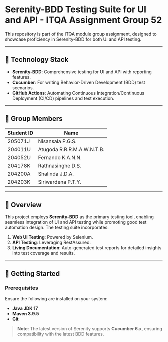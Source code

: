 # Serenity-BDD Testing Suite for UI and API - ITQA Assignment Group 52

This repository is part of the ITQA module group assignment, designed to showcase proficiency in Serenity-BDD for both UI and API testing.

---

## 🚀 Technology Stack
- **Serenity-BDD**: Comprehensive testing for UI and API with reporting features.  
- **Cucumber**: For writing Behavior-Driven Development (BDD) test scenarios.  
- **GitHub Actions**: Automating Continuous Integration/Continuous Deployment (CI/CD) pipelines and test execution.  

---

## 👥 Group Members

| Student ID  | Name                        |
|-------------|-----------------------------|
| 205071J     | Nisansala P.G.S.            |
| 204011U     | Atugoda R.R.R.M.A.W.N.T.B.  |
| 204052U     | Fernando K.A.N.N.           |
| 204178K     | Rathnasinghe D.S.           |
| 204200A     | Shalinda J.D.A.             |
| 204203K     | Siriwardena P.T.Y.          |

---

## 📝 Overview
This project employs **Serenity-BDD** as the primary testing tool, enabling seamless integration of UI and API testing while promoting good test automation design. The testing suite incorporates:  
1. **Web UI Testing**: Powered by Selenium.  
2. **API Testing**: Leveraging RestAssured.  
3. **Living Documentation**: Auto-generated test reports for detailed insights into test coverage and results.  

---

## 🔧 Getting Started

### Prerequisites
Ensure the following are installed on your system:  
- **Java JDK 17**  
- **Maven 3.9.5**  
- **Git**

 > **Note**: The latest version of Serenity supports **Cucumber 6.x**, ensuring compatibility with the latest BDD features.  


 
 
